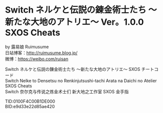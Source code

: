 # Switch ネルケと伝説の錬金術士たち ～新たな大地のアトリエ～ Ver。1.0.0 SXOS Cheats
by 露易娘 Ruimusume</br>
日站博客：http://ruimusume.blog.jp/</br>
微博：https://weibo.com/ruisan</br>

Switch ネルケと伝説の錬金術士たち ～新たな大地のアトリエ～ SXOS チートコード</br>
Switch Nelke to Densetsu no Renkinjutsushi-tachi Arata na Daichi no Atelier SXOS Cheats</br>
Switch 奈尔克与传说之炼金术士们 新大地之工作室 SXOS 金手指

TID:0100F4C00B1DE000</br>
BID:e9d33e22d85ae420
